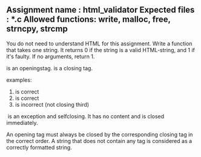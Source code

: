 Assignment name  : html_validator
Expected files   : *.c
Allowed functions: write, malloc, free, strncpy, strcmp
--------------------------------------------------------------------------------

You do not need to understand HTML for this assignment.
Write a function that takes one string.
It returns 0 if the string is a valid HTML-string, and 1 if it's faulty.
If no arguments, return 1.

<test> is an openingstag.
</test> is a closing tag.

examples:
1. <test> </test>
	is correct
2. <test>
		<second_tag_name>
			<third_tag_name some_attribute"One Ring!">
			</third_tag_name>
		</second_tag_name>
	</test>
	is correct
3. <test>
		<second_tag_name>
			<third>
		</second_tag_name>
	</test>
	is incorrect (not closing third)

<img> is an exception and selfclosing. It has no content 
and is closed immediately.

An opening tag must always be closed by the corresponding closing tag in
the correct order.
A string that does not contain any tag is considered as a correctly formatted string.